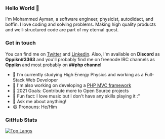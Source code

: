 ### Hello World 👋
I'm Mohammed Ayman, a software engineer, physicist, autodidact, and boffin. I love coding and solving problems. Making high quality products and well-structured code are part of my eternal quest.

### Get in touch
You can find me on [Twitter][twitter] and [Linkedin][linkedin]. Also, I'm available on **Discord** as **Oppikn#3363** and you'll probably find me on freenode IRC channels as **Oppikn** and most probably on **##php channel**

- 🔭 I’m currently studying High Energy Physics and working as a Full-Stack Web Developer
- 📄 I'm also working on developing a [PHP MVC framework][mvc]
- 🎯 2021 Goals: Contribute more to Open Source projects
- 🎵 Fun fact: I love music but I don't have any skills playing it :"
- 💬 Ask me about anything!
- 😄 Pronouns: He/Him

### GitHub Stats

[![Top Langs](https://github-readme-stats.vercel.app/api/top-langs/?username=muhammed-ayman&layout=compact)](https://github.com/muhammed-ayman/github-readme-stats)

[twitter]: https://twitter.com/AmbrusGrig
[linkedin]: https://www.linkedin.com/in/muhammedayman/
[mvc]: https://github.com/muhammed-ayman/Advanced-PHP-MVC-Framework
